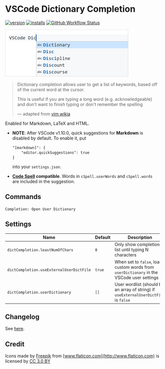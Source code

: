 # VSCode Dictionary Completion

[![version](https://vsmarketplacebadge.apphb.com/version/yzhang.dictionary-completion.svg?style=flat-square)](https://marketplace.visualstudio.com/items?itemName=yzhang.dictionary-completion)
[![installs](https://vsmarketplacebadge.apphb.com/installs/yzhang.dictionary-completion.svg?style=flat-square)](https://marketplace.visualstudio.com/items?itemName=yzhang.dictionary-completion)
[![GitHub Workflow Status](https://img.shields.io/github/workflow/status/yzhang-gh/vscode-dic-completion/CI?style=flat-square)](https://github.com/yzhang-gh/vscode-dic-completion/actions)

<img src="images/completion.png" alt="completion" width="401px">

> Dictionary completion allows user to get a list of keywords, based off of the current word at the cursor.
>
> This is useful if you are typing a long word (e.g. acknowledgeable) and don't want to finish typing or don't remember the spelling
>
> — adapted from [vim wikia](http://vim.wikia.com/wiki/Dictionary_completions)

Enabled for Markdown, LaTeX and HTML.

- **NOTE**: After VSCode v1.10.0, quick suggestions for **Markdown** is disabled by default. To enable it, put
  ```
  "[markdown]": {
      "editor.quickSuggestions": true
  }
  ```
  into your `settings.json`.

- **[Code Spell](https://marketplace.visualstudio.com/items?itemName=streetsidesoftware.code-spell-checker) compatible**. Words in `cSpell.userWords` and `cSpell.words` are included in the suggestion.

## Commands

`Completion: Open User Dictionary`

## Settings

| Name                                     | Default | Description                                                                              |
| ---------------------------------------- | ------- | ---------------------------------------------------------------------------------------- |
| `dictCompletion.leastNumOfChars`         | `0`     | Only show completion list until typing N characters                                      |
| `dictCompletion.useExternalUserDictFile` | `true`  | When set to `false`, load custom words from `userDictionary` in the VSCode user settings |
| `dictCompletion.userDictionary`          | `[]`    | User wordlist (should be an array of string) if `useExternalUserDictFile` is `false`     |

## Changelog

See [here](CHANGELOG.md).

## Credit

Icons made by [Freepik](http://www.freepik.com) from [www.flaticon.com](http://www.flaticon.com) is licensed by [CC 3.0 BY](http://creativecommons.org/licenses/by/3.0/)
